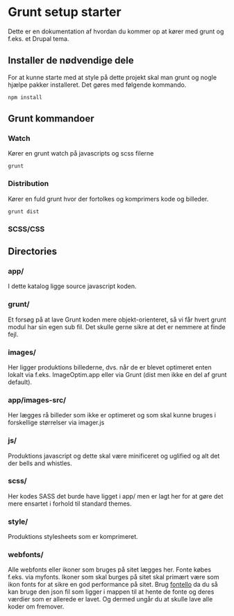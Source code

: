# Grunt setup starter
Dette er en dokumentation af hvordan du kommer op at kører med grunt og f.eks. et Drupal tema.

## Installer de nødvendige dele
For at kunne starte med at style på dette projekt skal man grunt og nogle hjælpe pakker installeret. Det gøres med følgende kommando.

    npm install

## Grunt kommandoer
### Watch
Kører en grunt watch på javascripts og scss filerne

    grunt

### Distribution
Kører en fuld grunt hvor der fortolkes og komprimers kode og billeder.

    grunt dist

### SCSS/CSS

## Directories
### app/
I dette katalog ligge source javascript koden.

### grunt/
Et forsøg på at lave Grunt koden mere objekt-orienteret, så vi får hvert grunt modul har sin egen sub fil. Det skulle gerne sikre at det er nemmere at finde fejl.

### images/
Her ligger produktions billederne, dvs. når de er blevet optimeret enten lokalt via f.eks. ImageOptim.app eller via Grunt (dist men ikke en del af grunt default).

### app/images-src/
Her lægges rå billeder som ikke er optimeret og som skal kunne bruges i forskellige størrelser via imager.js

### js/
Produktions javascript og dette skal være minificeret og uglified og alt det der bells and whistles.

### scss/
Her kodes SASS det burde have ligget i app/ men er lagt her for at gøre det mere ensartet i forhold til standard themes.

### style/
Produktions stylesheets som er komprimeret.

### webfonts/
Alle webfonts eller ikoner som bruges på sitet lægges her. Fonte købes f.eks. via myfonts. Ikoner som skal burges på sitet skal primært være som ikon fonts for at sikre en god performance på sitet. Brug [fontello](http://fontello.com/) da du så kan bruge den json fil som ligger i mappen til at hente de fonte og deres værdier som er allerede er lavet. Og dermed ungår du at skulle lave alle koder om fremover.
